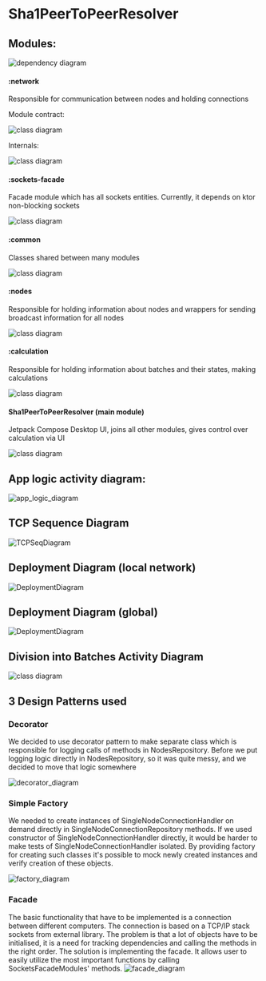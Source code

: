 # Sha1PeerToPeerResolver

## Modules:
![dependency diagram](dependency_diagram_v2.png)

#### :network
Responsible for communication between nodes and holding connections  

Module contract:  

![class diagram](network/network_contract_diagram.png)

Internals:  

![class diagram](network/network_internal_diagram.png)

#### :sockets-facade
Facade module which has all sockets entities. Currently, it depends on ktor non-blocking sockets

![class diagram](sockets-facade/sockets_facade_diagram.png)

#### :common
Classes shared between many modules

![class diagram](common/common_diagram.png)


#### :nodes
Responsible for holding information about nodes and wrappers for sending broadcast information for all nodes

![class diagram](nodes/nodes_diagram.png)


#### :calculation
Responsible for holding information about batches and their states, making calculations

![class diagram](calculation/calculation_diagram.png)


#### Sha1PeerToPeerResolver (main module)
Jetpack Compose Desktop UI, joins all other modules, gives control over calculation via UI

![class diagram](src/main_diagram.png)

## App logic activity diagram:

![app_logic_diagram](DP_Activity_Diagram.png)

## TCP Sequence Diagram
![TCPSeqDiagram](TCPseqDiagram.png)

## Deployment Diagram (local network)
![DeploymentDiagram](DeploymentDiagramLocal.png)

## Deployment Diagram (global)
![DeploymentDiagram](DeploymentDiagramGlobal.png)

## Division into Batches Activity Diagram
![class diagram](calculation/activityBatchDiagram.png)

## 3 Design Patterns used

### Decorator
We decided to use decorator pattern to make separate class which is responsible for logging calls of methods in NodesRepository. Before we put logging logic directly in NodesRepository, so it was quite messy, and we decided to move that logic somewhere

![decorator_diagram](nodes/decorator_pattern_diagram.png)

### Simple Factory
We needed to create instances of SingleNodeConnectionHandler on demand directly in SingleNodeConnectionRepository methods. If we used constructor of SingleNodeConnectionHandler directly, it would be harder to make tests of SingleNodeConnectionHandler isolated. By providing factory for creating such classes it's possible to mock newly created instances and verify creation of these objects.  

![factory_diagram](network/factory_pattern_diagram.png)

### Facade
The basic functionality that have to be implemented is a connection between different computers.
The connection is based on a TCP/IP stack sockets from external library. The problem is that a lot of
objects have to be initialised, it is a need for tracking dependencies and calling the methods in the right order.
The solution is implementing the facade. It allows user to easily utilize the most important functions by calling
SocketsFacadeModules' methods.
![facade_diagram](sockets-facade/facade_diagram.png)


